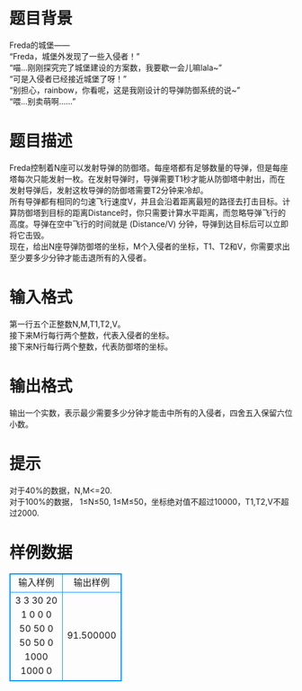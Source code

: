 # 

 
 # 题目背景 
Freda的城堡——<BR>“Freda，城堡外发现了一些入侵者！”<BR>“喵...刚刚探究完了城堡建设的方案数，我要歇一会儿嘛lala~”<BR>“可是入侵者已经接近城堡了呀！”<BR>“别担心，rainbow，你看呢，这是我刚设计的导弹防御系统的说~”<BR>“喂...别卖萌啊……” 

 
 # 题目描述 
Freda控制着N座可以发射导弹的防御塔。每座塔都有足够数量的导弹，但是每座塔每次只能发射一枚。在发射导弹时，导弹需要T1秒才能从防御塔中射出，而在发射导弹后，发射这枚导弹的防御塔需要T2分钟来冷却。<BR>所有导弹都有相同的匀速飞行速度V，并且会沿着距离最短的路径去打击目标。计算防御塔到目标的距离Distance时，你只需要计算水平距离，而忽略导弹飞行的高度。导弹在空中飞行的时间就是&nbsp;(Distance/V)&nbsp;分钟，导弹到达目标后可以立即将它击毁。<BR>现在，给出N座导弹防御塔的坐标，M个入侵者的坐标，T1、T2和V，你需要求出至少要多少分钟才能击退所有的入侵者。 

 
 # 输入格式 
第一行五个正整数N,M,T1,T2,V。<BR>接下来M行每行两个整数，代表入侵者的坐标。<BR>接下来N行每行两个整数，代表防御塔的坐标。 

 
 # 输出格式 
输出一个实数，表示最少需要多少分钟才能击中所有的入侵者，四舍五入保留六位小数。 

 
 # 提示 
对于40%的数据，N,M&lt;=20.<BR>对于100%的数据，&nbsp;1≤N≤50,&nbsp;1≤M≤50，坐标绝对值不超过10000，T1,T2,V不超过2000. 
# 样例数据
<style>
        table,table tr th, table tr td { border:1px solid #0094ff; }
        table { width: 200px; min-height: 25px; line-height: 25px; text-align: center; border-collapse: collapse;}   
    </style>
<table>
	<tr>
		<td>输入样例</td>
		<td>输出样例</td>
	</tr>
<tr><td>3 3 30 20 1
0 0
0 50
50 0
50 50
0 1000
1000 0
</td><td>91.500000
</td></tr></table>
